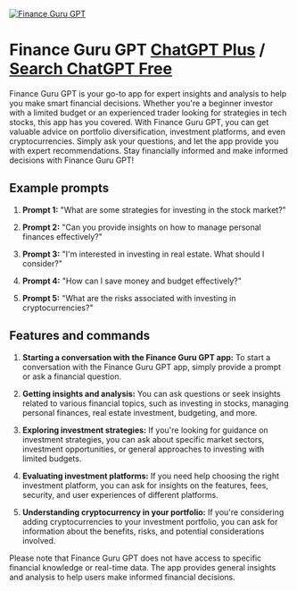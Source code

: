 
[![Finance Guru GPT](https://files.oaiusercontent.com/file-wbeI56FKgcqlcaDQGCZFsTVa?se=2123-10-17T22%3A54%3A10Z&sp=r&sv=2021-08-06&sr=b&rscc=max-age%3D31536000%2C%20immutable&rscd=attachment%3B%20filename%3Dc8b1e007-29db-416b-b6fe-753fd768078a.png&sig=6/MKPLeYnzkISA3FQgYY4IRtZOYsercgOr55mpf2WW0%3D)](https://chat.openai.com/g/g-taUaCVbRD-finance-guru-gpt)

# Finance Guru GPT [ChatGPT Plus](https://chat.openai.com/g/g-taUaCVbRD-finance-guru-gpt) / [Search ChatGPT Free](https://gptcall.net/index.html#/?search=Finance%20Guru%20GPT)

Finance Guru GPT is your go-to app for expert insights and analysis to help you make smart financial decisions. Whether you're a beginner investor with a limited budget or an experienced trader looking for strategies in tech stocks, this app has you covered. With Finance Guru GPT, you can get valuable advice on portfolio diversification, investment platforms, and even cryptocurrencies. Simply ask your questions, and let the app provide you with expert recommendations. Stay financially informed and make informed decisions with Finance Guru GPT!

## Example prompts

1. **Prompt 1:** "What are some strategies for investing in the stock market?"

2. **Prompt 2:** "Can you provide insights on how to manage personal finances effectively?"

3. **Prompt 3:** "I'm interested in investing in real estate. What should I consider?"

4. **Prompt 4:** "How can I save money and budget effectively?"

5. **Prompt 5:** "What are the risks associated with investing in cryptocurrencies?"

## Features and commands

1. **Starting a conversation with the Finance Guru GPT app:**
To start a conversation with the Finance Guru GPT app, simply provide a prompt or ask a financial question.

2. **Getting insights and analysis:**
You can ask questions or seek insights related to various financial topics, such as investing in stocks, managing personal finances, real estate investment, budgeting, and more.

3. **Exploring investment strategies:**
If you're looking for guidance on investment strategies, you can ask about specific market sectors, investment opportunities, or general approaches to investing with limited budgets.

4. **Evaluating investment platforms:**
If you need help choosing the right investment platform, you can ask for insights on the features, fees, security, and user experiences of different platforms.

5. **Understanding cryptocurrency in your portfolio:**
If you're considering adding cryptocurrencies to your investment portfolio, you can ask for information about the benefits, risks, and potential considerations involved.

Please note that Finance Guru GPT does not have access to specific financial knowledge or real-time data. The app provides general insights and analysis to help users make informed financial decisions.


